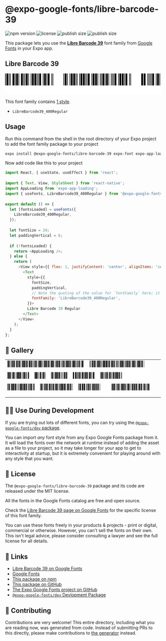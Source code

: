 # @expo-google-fonts/libre-barcode-39

![npm version](https://flat.badgen.net/npm/v/@expo-google-fonts/libre-barcode-39)
![license](https://flat.badgen.net/github/license/expo/google-fonts)
![publish size](https://flat.badgen.net/packagephobia/install/@expo-google-fonts/libre-barcode-39)
![publish size](https://flat.badgen.net/packagephobia/publish/@expo-google-fonts/libre-barcode-39)

This package lets you use the [**Libre Barcode 39**](https://fonts.google.com/specimen/Libre+Barcode+39) font family from [Google Fonts](https://fonts.google.com/) in your Expo app.

## Libre Barcode 39

![Libre Barcode 39](./font-family.png)

This font family contains [1 style](#-gallery).

- `LibreBarcode39_400Regular`

## Usage

Run this command from the shell in the root directory of your Expo project to add the font family package to your project
```sh
expo install @expo-google-fonts/libre-barcode-39 expo-font expo-app-loading
```

Now add code like this to your project
```js
import React, { useState, useEffect } from 'react';

import { Text, View, StyleSheet } from 'react-native';
import AppLoading from 'expo-app-loading';
import { useFonts, LibreBarcode39_400Regular } from '@expo-google-fonts/libre-barcode-39';

export default () => {
  let [fontsLoaded] = useFonts({
    LibreBarcode39_400Regular,
  });

  let fontSize = 24;
  let paddingVertical = 6;

  if (!fontsLoaded) {
    return <AppLoading />;
  } else {
    return (
      <View style={{ flex: 1, justifyContent: 'center', alignItems: 'center' }}>
        <Text
          style={{
            fontSize,
            paddingVertical,
            // Note the quoting of the value for `fontFamily` here; it expects a string!
            fontFamily: 'LibreBarcode39_400Regular',
          }}>
          Libre Barcode 39 Regular
        </Text>
      </View>
    );
  }
};

```

## 🔡 Gallery


||||
|-|-|-|
|![LibreBarcode39_400Regular](./LibreBarcode39_400Regular.ttf.png)||||


## 👩‍💻 Use During Development

If you are trying out lots of different fonts, you can try using the [`@expo-google-fonts/dev` package](https://github.com/expo/google-fonts/tree/master/font-packages/dev#readme).

You can import *any* font style from any Expo Google Fonts package from it. It will load the fonts
over the network at runtime instead of adding the asset as a file to your project, so it may take longer
for your app to get to interactivity at startup, but it is extremely convenient
for playing around with any style that you want.

## 📖 License

The `@expo-google-fonts/libre-barcode-39` package and its code are released under the MIT license.

All the fonts in the Google Fonts catalog are free and open source.

Check the [Libre Barcode 39 page on Google Fonts](https://fonts.google.com/specimen/Libre+Barcode+39) for the specific license of this font family.

You can use these fonts freely in your products & projects - print or digital, commercial or otherwise. However, you can't sell the fonts on their own. This isn't legal advice, please consider consulting a lawyer and see the full license for all details.

## 🔗 Links

- [Libre Barcode 39 on Google Fonts](https://fonts.google.com/specimen/Libre+Barcode+39)
- [Google Fonts](https://fonts.google.com/)
- [This package on npm](https://www.npmjs.com/package/@expo-google-fonts/libre-barcode-39)
- [This package on GitHub](https://github.com/expo/google-fonts/tree/master/font-packages/libre-barcode-39)
- [The Expo Google Fonts project on GitHub](https://github.com/expo/google-fonts)
- [`@expo-google-fonts/dev` Devlopment Package](https://github.com/expo/google-fonts/tree/master/font-packages/dev)

## 🤝 Contributing

Contributions are very welcome! This entire directory, including what you are reading now, was generated from code. Instead of submitting PRs to this directly, please make contributions to [the generator](https://github.com/expo/google-fonts/tree/master/packages/generator) instead.

